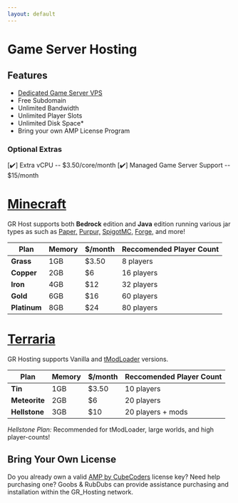 ```yaml
---
layout: default
---
```

# Game Server Hosting
## Features
- [Dedicated Game Server VPS](https://www.turnkeylinux.org/gameserver)
- Free Subdomain
- Unlimited Bandwidth
- Unlimited Player Slots
- Unlimited Disk Space* 
- Bring your own AMP License Program

### Optional Extras
[:heavy_check_mark:] Extra vCPU -- $3.50/core/month
[:heavy_check_mark:] Managed Game Server Support -- $15/month

# [Minecraft](https://grhost.net/pages/games/minecraft-plans/)
GR Host supports both **Bedrock** edition and **Java** edition running various jar types as such as [Paper,](https://paperminecraft.io/) [Purpur,](https://purpurmc.org/) [SpigotMC,](https://www.spigotmc.org/) [Forge,](https://files.minecraftforge.net/net/minecraftforge/forge/) and more! 

|**Plan**    | Memory | $/month | Reccomended Player Count |
| ---        | ---  | ---    | ---    |
|**Grass**   | 1GB  | $3.50  | 8 players |
|**Copper**  | 2GB  | $6     | 16 players |
|**Iron**    | 4GB  | $12    | 32 players |
|**Gold**    | 6GB  | $16    | 60 players |
|**Platinum**| 8GB  | $24    | 80 players |
 
# [Terraria](https://https://grhost.net/pages/games/terraria-plans/)
GR Hosting supports Vanilla and [tModLoader](https://github.com/tModLoader/tModLoader) versions.

|**Plan**     | Memory | $/month | Reccomended Player Count | 
| ---         | ---  | ---   | ---   |
|**Tin**      | 1GB  | $3.50 | 10 players | 
|**Meteorite**| 2GB  | $6    | 20 players | 
|**Hellstone**| 3GB  | $10   | 20 players + mods | 

_Hellstone Plan:_ Recommended for tModLoader, large worlds, and high player-counts!

## Bring Your Own License
Do you already own a valid [AMP by CubeCoders](https://cubecoders.com/AMP) license key? Need help purchasing one? Goobs & RubDubs can provide assistance purchasing and installation within the GR_Hosting network. 
